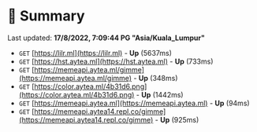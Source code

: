 # 📖 Summary
Last updated: **17/8/2022, 7:09:44 PG "Asia/Kuala_Lumpur"**

- `GET` [https://lilr.ml](https://lilr.ml) - **Up** (5637ms)
- `GET` [https://hst.aytea.ml](https://hst.aytea.ml) - **Up** (733ms)
- `GET` [https://memeapi.aytea.ml/gimme](https://memeapi.aytea.ml/gimme) - **Up** (348ms)
- `GET` [https://color.aytea.ml/4b31d6.png](https://color.aytea.ml/4b31d6.png) - **Up** (1442ms)
- `GET` [https://memeapi.aytea.ml](https://memeapi.aytea.ml) - **Up** (94ms)
- `GET` [https://memeapi.aytea14.repl.co/gimme](https://memeapi.aytea14.repl.co/gimme) - **Up** (925ms)
